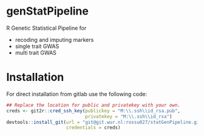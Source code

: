 # genStatPipeline

R Genetic Statistical Pipeline for 
* recoding and imputing markers
* single trait GWAS
* multi trait GWAS

# Installation

For direct installation from gitlab use the following code:

``` r
## Replace the location for public and privatekey with your own.
creds <- git2r::cred_ssh_key(publickey = "M:\\.ssh\\id_rsa.pub",
                             privatekey = "M:\\.ssh\\id_rsa")
devtools::install_git(url = "git@git.wur.nl:rossu027/statGenPipeline.git",
                      credentials = creds)

```
